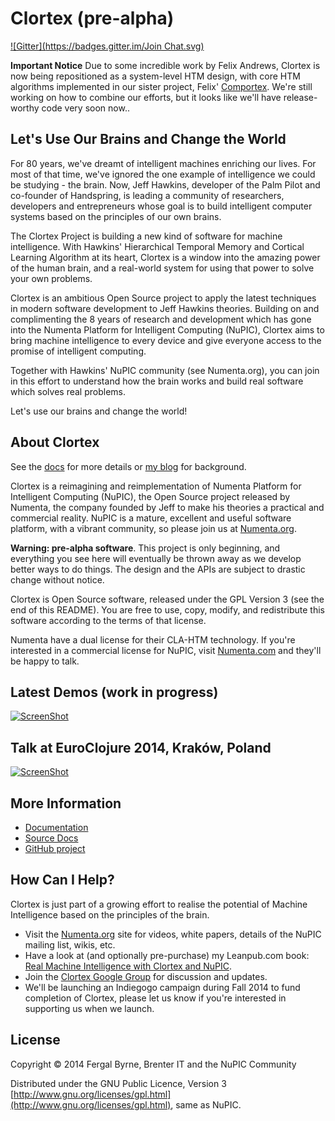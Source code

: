 # Clortex (pre-alpha)
[![Gitter](https://badges.gitter.im/Join Chat.svg)](https://gitter.im/nupic-community/clortex?utm_source=badge&utm_medium=badge&utm_campaign=pr-badge&utm_content=badge)

**Important Notice** Due to some incredible work by Felix Andrews, Clortex is now being repositioned as a system-level HTM design, with core HTM algorithms implemented in our sister project, Felix' [Comportex](https://github.com/nupic-community/comportex). We're still working on how
to combine our efforts, but it looks like we'll have release-worthy code very soon now..

## Let's Use Our Brains and Change the World

For 80 years, we've dreamt of intelligent machines enriching our lives. For most of that time, we've ignored the one example of intelligence we could be studying - the brain. Now, Jeff Hawkins, developer of the Palm Pilot and co-founder of Handspring, is leading a community of researchers, developers and entrepreneurs whose goal is to build intelligent computer systems based on the principles of our own brains.

The Clortex Project is building a new kind of software for machine intelligence. With Hawkins' Hierarchical Temporal Memory and Cortical Learning Algorithm at its heart, Clortex is a window into the amazing power of the human brain, and a real-world system for using that power to solve your own problems.

Clortex is an ambitious Open Source project to apply the latest techniques in modern software development to Jeff Hawkins theories. Building on and complimenting the 8 years of research and development which has gone into the Numenta Platform for Intelligent Computing (NuPIC), Clortex aims to bring machine intelligence to every device and give everyone access to the promise of intelligent computing.

Together with Hawkins' NuPIC community (see Numenta.org), you can join in this effort to understand how the brain works and build real software which solves real problems.

Let's use our brains and change the world!

## About Clortex

See the [docs](http://fergalbyrne.github.io) for more details or [my blog](http://inbits.com) for background.

Clortex is a reimagining and reimplementation of Numenta Platform for Intelligent
Computing (NuPIC), the Open Source project released by Numenta, the company founded by
Jeff to make his theories a practical and commercial reality. NuPIC is a mature,
excellent and useful software platform, with a vibrant community, so please join us at
[Numenta.org](http://numenta.org).

**Warning: pre-alpha software**. This project is only beginning, and everything you see here will eventually be thrown away as we develop better ways to do things. The design and the APIs are subject to drastic change without notice.

Clortex is Open Source software, released under the GPL Version 3 (see the end of this README). You are free to use, copy, modify, and redistribute this software according to the terms of that license.

Numenta have a dual license for their CLA-HTM technology. If you're interested in a commercial license for NuPIC, visit [Numenta.com](http://numenta.com) and they'll be happy to talk.

## Latest Demos (work in progress)

[![ScreenShot](http://fergalbyrne.github.io/video-frame-720.png)](https://www.youtube.com/watch?v=s6fkr2oMkzQ)

## Talk at EuroClojure 2014, Kraków, Poland

[![ScreenShot](http://fergalbyrne.github.io/Clortex-Snapshot-720.png)](http://youtu.be/ObL6cbUn1aU)

## More Information

* [Documentation](http://fergalbyrne.github.io)
* [Source Docs](http://fergalbyrne.github.io/uberdoc.html)
* [GitHub project](https://github.com/nupic-community/clortex)

## How Can I Help?

Clortex is just part of a growing effort to realise the potential of Machine Intelligence
based on the principles of the brain.

* Visit the [Numenta.org](http://numenta.org) site for videos, white papers, details of the NuPIC mailing list, wikis, etc.
* Have a look at (and optionally pre-purchase) my Leanpub.com book: [Real Machine Intelligence with Clortex and NuPIC](http://leanpub.com/realsmartmachines).
* Join the [Clortex Google Group](https://groups.google.com/forum/#!forum/clortex) for discussion and updates.
* We'll be launching an Indiegogo campaign during Fall 2014 to fund completion of Clortex, please let us know if you're interested in supporting us when we launch.

## License

Copyright &copy; 2014 Fergal Byrne, Brenter IT and the NuPIC Community

Distributed under the GNU Public Licence, Version 3 [http://www.gnu.org/licenses/gpl.html](http://www.gnu.org/licenses/gpl.html), same as NuPIC.
